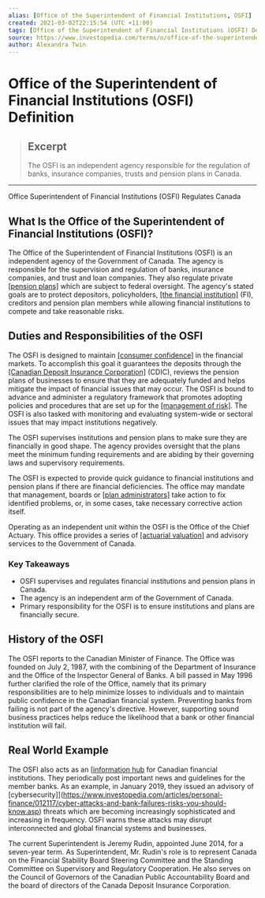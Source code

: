 ```yaml
---
alias: [Office of the Superintendent of Financial Institutions, OSFI]
created: 2021-03-02T22:15:54 (UTC +11:00)
tags: [Office of the Superintendent of Financial Institutions (OSFI) Definition, Office Superintendent of Financial Institutions (OSFI) Regulates Canada]
source: https://www.investopedia.com/terms/o/office-of-the-superintendent-of-financial-institutions-osfi.asp
author: Alexandra Twin
---
```


# Office of the Superintendent of Financial Institutions (OSFI) Definition

> ## Excerpt
> The OSFI is an independent agency responsible for the regulation of banks, insurance companies, trusts and pension plans in Canada.

---

Office Superintendent of Financial Institutions (OSFI) Regulates Canada
## What Is the Office of the Superintendent of Financial Institutions (OSFI)?

The Office of the Superintendent of Financial Institutions (OSFI) is an independent agency of the Government of Canada. The agency is responsible for the supervision and regulation of banks, insurance companies, and trust and loan companies. They also regulate private [[pension plans]](https://www.investopedia.com/terms/p/pensionplan.asp) which are subject to federal oversight. The agency's stated goals are to protect depositors, policyholders, [[the financial institution]](https://www.investopedia.com/terms/f/financialinstitution.asp) (FI), creditors and pension plan members while allowing financial institutions to compete and take reasonable risks.

## Duties and Responsibilities of the OSFI

The OSFI is designed to maintain [[consumer confidence]](https://www.investopedia.com/terms/c/cci.asp) in the financial markets. To accomplish this goal it guarantees the deposits through the [[Canadian Deposit Insurance Corporation]](https://www.investopedia.com/terms/c/cdic.asp) (CDIC), reviews the pension plans of businesses to ensure that they are adequately funded and helps mitigate the impact of financial issues that may occur. The OSFI is bound to advance and administer a regulatory framework that promotes adopting policies and procedures that are set up for the [[management of risk]](https://www.investopedia.com/terms/r/riskmanagement.asp). The OSFI is also tasked with monitoring and evaluating system-wide or sectoral issues that may impact institutions negatively.

The OSFI supervises institutions and pension plans to make sure they are financially in good shape. The agency provides oversight that the plans meet the minimum funding requirements and are abiding by their governing laws and supervisory requirements.

The OSFI is expected to provide quick guidance to financial institutions and pension plans if there are financial deficiencies. The office may mandate that management, boards or [[plan administrators]](https://www.investopedia.com/terms/p/plan_administrator.asp) take action to fix identified problems, or, in some cases, take necessary corrective action itself.

Operating as an independent unit within the OSFI is the Office of the Chief Actuary. This office provides a series of [[actuarial valuation]](https://www.investopedia.com/terms/a/actuarial-valuation.asp) and advisory services to the Government of Canada.

### Key Takeaways

-   OSFI supervises and regulates financial institutions and pension plans in Canada.
-   The agency is an independent arm of the Government of Canada.
-   Primary responsibility for the OSFI is to ensure institutions and plans are financially secure.

## History of the OSFI

The OSFI reports to the Canadian Minister of Finance. The Office was founded on July 2, 1987, with the combining of the Department of Insurance and the Office of the Inspector General of Banks. A bill passed in May 1996 further clarified the role of the Office, namely that its primary responsibilities are to help minimize losses to individuals and to maintain public confidence in the Canadian financial system. Preventing banks from failing is not part of the agency's directive. However, supporting sound business practices helps reduce the likelihood that a bank or other financial institution will fail.

## Real World Example

The OSFI also acts as an [[information hub](http://www.osfi-bsif.gc.ca/Eng/fi-if/rg-ro/gdn-ort/adv-prv/Pages/TCSIR_Let.aspx) for Canadian financial institutions. They periodically post important news and guidelines for the member banks. As an example, in January 2019, they issued an advisory of [cybersecurity]](https://www.investopedia.com/articles/personal-finance/012117/cyber-attacks-and-bank-failures-risks-you-should-know.asp) threats which are becoming increasingly sophisticated and increasing in frequency. OSFI warns these attacks may disrupt interconnected and global financial systems and businesses.

The current Superintendent is Jeremy Rudin, appointed June 2014, for a seven-year term. As Superintendent, Mr. Rudin's role is to represent Canada on the Financial Stability Board Steering Committee and the Standing Committee on Supervisory and Regulatory Cooperation. He also serves on the Council of Governors of the Canadian Public Accountability Board and the board of directors of the Canada Deposit Insurance Corporation.
